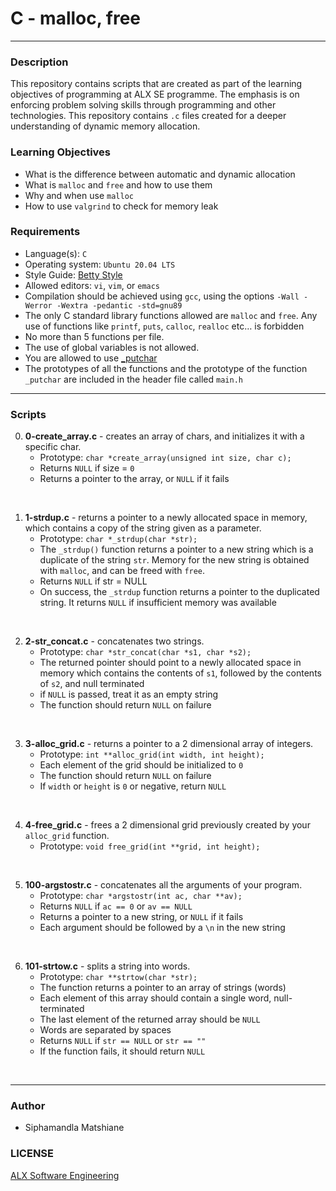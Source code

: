 # C - malloc, free

---
### Description
This repository contains scripts that are created as part of the learning objectives of programming at ALX SE programme. The emphasis is on enforcing problem solving skills through programming and other technologies. This repository contains `.c` files created for a deeper understanding of dynamic memory allocation.

### Learning Objectives
* What is the difference between automatic and dynamic allocation
* What is `malloc` and `free` and how to use them
* Why and when use `malloc`
* How to use `valgrind` to check for memory leak

### Requirements
* Language(s): `C`
* Operating system: `Ubuntu 20.04 LTS`
* Style Guide: <a href="https://github.com/alx-tools/Betty/tree/master">Betty Style</a>
* Allowed editors: `vi`, `vim`, or `emacs`
* Compilation should be achieved using `gcc`, using the options `-Wall -Werror -Wextra -pedantic -std=gnu89`
* The only C standard library functions allowed are `malloc` and `free`. Any use of functions like `printf`, `puts`, `calloc`, `realloc` etc… is forbidden
* No more than 5 functions per file.
* The use of global variables is not allowed.
* You are allowed to use <a href="https://github.com/alx-tools/_putchar.c/blob/master/_putchar.c">_putchar</a>
* The prototypes of all the functions and the prototype of the function `_putchar` are included in the header file called `main.h`

---
### Scripts

0. **0-create_array.c** - creates an array of chars, and initializes it with a specific char.
    * Prototype: `char *create_array(unsigned int size, char c);`
    * Returns `NULL` if size = `0`
    * Returns a pointer to the array, or `NULL` if it fails
<br>

1. **1-strdup.c** - returns a pointer to a newly allocated space in memory, which contains a copy of the string given as a parameter.
    * Prototype: `char *_strdup(char *str);`
    * The `_strdup()` function returns a pointer to a new string which is a duplicate of the string `str`. Memory for the new string is obtained with `malloc`, and can be freed with `free`.
    * Returns `NULL` if str = NULL
    * On success, the `_strdup` function returns a pointer to the duplicated string. It returns `NULL` if insufficient memory was available
<br>

2. **2-str_concat.c** - concatenates two strings.
    * Prototype: `char *str_concat(char *s1, char *s2);`
    * The returned pointer should point to a newly allocated space in memory which contains the contents of `s1`, followed by the contents of `s2`, and null terminated
    * if `NULL` is passed, treat it as an empty string
    * The function should return `NULL` on failure
<br>

3. **3-alloc_grid.c** - returns a pointer to a 2 dimensional array of integers.
    * Prototype: `int **alloc_grid(int width, int height);`
    * Each element of the grid should be initialized to `0`
    * The function should return `NULL` on failure
    * If `width` or `height` is `0` or negative, return `NULL`
<br>

4. **4-free_grid.c** - frees a 2 dimensional grid previously created by your `alloc_grid` function.
    * Prototype: `void free_grid(int **grid, int height);`
<br>

5. **100-argstostr.c** -  concatenates all the arguments of your program.
    * Prototype: `char *argstostr(int ac, char **av);`
    * Returns `NULL` if `ac == 0` or `av == NULL`
    * Returns a pointer to a new string, or `NULL` if it fails
    * Each argument should be followed by a `\n` in the new string
<br>

6. **101-strtow.c** - splits a string into words.
    * Prototype: `char **strtow(char *str);`
    * The function returns a pointer to an array of strings (words)
    * Each element of this array should contain a single word, null-terminated
    * The last element of the returned array should be `NULL`
    * Words are separated by spaces
    * Returns `NULL` if `str == NULL` or `str == ""`
    * If the function fails, it should return `NULL`
<br>

---
### Author
* Siphamandla Matshiane

### LICENSE
<a href="https://www.alxafrica.com/software-engineering/">ALX Software Engineering</a>
